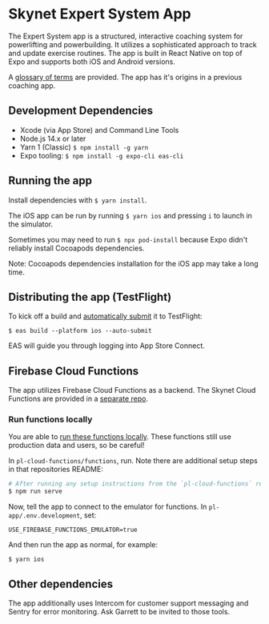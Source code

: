 # Skynet Expert System App

The Expert System app is a structured, interactive coaching system for powerlifting and powerbuilding. It utilizes a sophisticated approach to track and update exercise routines. The app is built in React Native on top of Expo and supports both iOS and Android versions.

A [glossary of terms](https://github.com/substantial/pl-app/blob/main/GLOSSARY.md) are provided. The app has it's origins in a previous coaching app.

## Development Dependencies

- Xcode (via App Store) and Command Line Tools
- Node.js 14.x or later
- Yarn 1 (Classic) `$ npm install -g yarn`
- Expo tooling: `$ npm install -g expo-cli eas-cli`

## Running the app

Install dependencies with `$ yarn install`.

The iOS app can be run by running `$ yarn ios` and pressing `i` to launch in the simulator.

Sometimes you may need to run `$ npx pod-install` because Expo didn't reliably install Cocoapods dependencies.

Note: Cocoapods dependencies installation for the iOS app may take a long time.

## Distributing the app (TestFlight)

To kick off a build and [automatically submit](https://docs.expo.dev/build/automating-submissions/) it to TestFlight:

`$ eas build --platform ios --auto-submit`

EAS will guide you through logging into App Store Connect.

## Firebase Cloud Functions

The app utilizes Firebase Cloud Functions as a backend. The Skynet Cloud Functions are provided in a [separate repo](https://github.com/substantial/pl-cloud-functions).

### Run functions locally

You are able to [run these functions locally](https://firebase.google.com/docs/functions/local-emulator). These functions still use production data and users, so be careful!

In `pl-cloud-functions/functions`, run. Note there are additional setup steps in that repositories README:

```bash
# After running any setup instructions from the `pl-cloud-functions` repo README
$ npm run serve
```

Now, tell the app to connect to the emulator for functions. In `pl-app/.env.development`, set:

`USE_FIREBASE_FUNCTIONS_EMULATOR=true`

And then run the app as normal, for example:

`$ yarn ios`

## Other dependencies

The app additionally uses Intercom for customer support messaging and Sentry for error monitoring. Ask Garrett to be invited to those tools.
